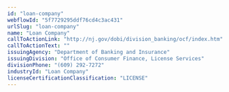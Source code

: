 ```yaml
---
id: "loan-company"
webflowId: "5f7729295ddf76cd4c3ac431"
urlSlug: "loan-company"
name: "Loan Company"
callToActionLink: "http://nj.gov/dobi/division_banking/ocf/index.htm"
callToActionText: ""
issuingAgency: "Department of Banking and Insurance"
issuingDivision: "Office of Consumer Finance, License Services"
divisionPhone: "(609) 292-7272"
industryId: "Loan Company"
licenseCertificationClassification: "LICENSE"
---
```

